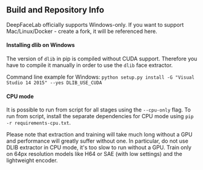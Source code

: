 ## Build and Repository Info

DeepFaceLab officially supports Windows-only. If you want to support Mac/Linux/Docker - create a fork, it will be referenced here.


#### **Installing dlib on Windows**

The version of `dlib` in pip is compiled without CUDA support. Therefore you have to compile it manually in order to use the `dlib` face extractor.

Command line example for Windows: `python setup.py install -G "Visual Studio 14 2015" --yes DLIB_USE_CUDA`

#### **CPU mode**

It is possible to run from script for all stages using the `--cpu-only` flag. To run from script, install the separate dependencies for CPU mode using `pip -r requirements-cpu.txt`.

Please note that extraction and training will take much long without a GPU and performance will greatly suffer without one. In particular, do not use DLIB extractor in CPU mode, it's too slow to run without a GPU. Train only on 64px resolution models like H64 or SAE (with low settings) and the lightweight encoder.